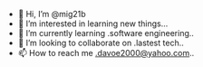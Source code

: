 - 👋 Hi, I’m @mig21b
- 👀 I’m interested in learning new things...
- 🌱 I’m currently learning .software engineering..
- 💞️ I’m looking to collaborate on .lastest tech..
- 📫 How to reach me .davoe2000@yahoo.com..

<!---
mig21b/mig21b is a ✨ special ✨ repository because its `README.md` (this file) appears on your GitHub profile.
You can click the Preview link to take a look at your changes.
--->
